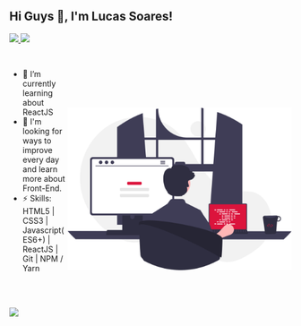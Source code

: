 ## Hi Guys 👋, I'm <strong>Lucas Soares!</strong>

<p align="left">
  <a href="mailto:lucasmsoaresdev@gmail.com">
    <img src="https://img.shields.io/badge/-lucasmsoaresdev@gmail.com-dc143c?style=flat-square&logo=Gmail&logoColor=white&link=mailto:lucasmsoaresdev@gmail.com" />
  </a>
  <a href="https://github.com/lucassoares01/?tab=follow">
    <img src="https://img.shields.io/github/followers/lucassoares01?label=Follow&style=social" />
  </a>
</p>

<img align="right" width="400px" src="./gitimage.svg" style="margin-top: 100px;"/>

<br>

- 🌱 I’m currently learning about ReactJS
- 🔭 I'm looking for ways to improve every day and learn more about Front-End.
- ⚡ Skills: HTML5 | CSS3 | Javascript(ES6+) | ReactJS | Git | NPM / Yarn
<br>

<br>

<img
    align="left"
    height="165"
    src="https://github-readme-stats.vercel.app/api?username=lucassoares01&count_private=true&show_icons=true&custom_title=GitHub%20Status&hide=issues&title_color=dc143c&icon_color=f7df1e&bg_color=ffffff00&text_color=dc143c&hide_border=true"
/>
